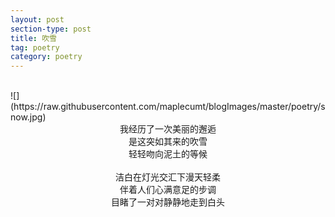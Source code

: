 ```yaml
---
layout: post
section-type: post
title: 吹雪
tag: poetry
category: poetry
---
```

<br>
![](https://raw.githubusercontent.com/maplecumt/blogImages/master/poetry/snow.jpg)
<!-- more -->
<center>我经历了一次美丽的邂逅</center>
<center>是这突如其来的吹雪</center>
<center>轻轻吻向泥土的等候</center>
<br>
<center>洁白在灯光交汇下漫天轻柔</center>
<center>伴着人们心满意足的步调</center>
<center>目睹了一对对静静地走到白头</center>